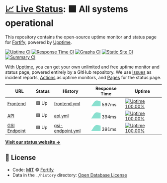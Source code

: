 # [📈 Live Status](https://Fortify-Labs.github.io/status): <!--live status--> **🟩 All systems operational**

This repository contains the open-source uptime monitor and status page for [Fortify](https://fortify.gg/), powered by [Upptime](https://github.com/upptime/upptime).

[![Uptime CI](https://github.com/koj-co/upptime/workflows/Uptime%20CI/badge.svg)](https://github.com/koj-co/upptime/actions?query=workflow%3A%22Uptime+CI%22)
[![Response Time CI](https://github.com/koj-co/upptime/workflows/Response%20Time%20CI/badge.svg)](https://github.com/koj-co/upptime/actions?query=workflow%3A%22Response+Time+CI%22)
[![Graphs CI](https://github.com/koj-co/upptime/workflows/Graphs%20CI/badge.svg)](https://github.com/koj-co/upptime/actions?query=workflow%3A%22Graphs+CI%22)
[![Static Site CI](https://github.com/koj-co/upptime/workflows/Static%20Site%20CI/badge.svg)](https://github.com/koj-co/upptime/actions?query=workflow%3A%22Static+Site+CI%22)
[![Summary CI](https://github.com/koj-co/upptime/workflows/Summary%20CI/badge.svg)](https://github.com/koj-co/upptime/actions?query=workflow%3A%22Summary+CI%22)

With [Upptime](https://upptime.js.org), you can get your own unlimited and free uptime monitor and status page, powered entirely by a GitHub repository. We use [Issues](https://github.com/Fortify-Labs/status/issues) as incident reports, [Actions](https://github.com/Fortify-Labs/status/actions) as uptime monitors, and [Pages](https://Fortify-Labs.github.io/status) for the status page.

<!--start: status pages-->
<!-- This summary is generated by Upptime (https://github.com/upptime/upptime) -->
<!-- Do not edit this manually, your changes will be overwritten -->

| URL                                                       | Status | History                                                                                            | Response Time                                                                     | Uptime                                                                                                                                                                                                               |
| --------------------------------------------------------- | ------ | -------------------------------------------------------------------------------------------------- | --------------------------------------------------------------------------------- | -------------------------------------------------------------------------------------------------------------------------------------------------------------------------------------------------------------------- |
| [Frontend](https://fortify.gg)                            | 🟩 Up  | [frontend.yml](https://github.com/Fortify-Labs/status/commits/master/history/frontend.yml)         | <img alt="Response time graph" src="./graphs/frontend.png" height="20"> 597ms     | [![Uptime 100.00%](https://img.shields.io/endpoint?url=https%3A%2F%2Fraw.githubusercontent.com%2FFortify-Labs%2Fstatus%2Fmaster%2Fapi%2Ffrontend%2Fuptime.json)](https://status.fortify.gg/history/frontend)         |
| [API](https://api.fortify.gg/graphql?query=%7Bversion%7D) | 🟩 Up  | [api.yml](https://github.com/Fortify-Labs/status/commits/master/history/api.yml)                   | <img alt="Response time graph" src="./graphs/api.png" height="20"> 394ms          | [![Uptime 100.00%](https://img.shields.io/endpoint?url=https%3A%2F%2Fraw.githubusercontent.com%2FFortify-Labs%2Fstatus%2Fmaster%2Fapi%2Fapi%2Fuptime.json)](https://status.fortify.gg/history/api)                   |
| [GSI Endpoint](https://gsi.fortify.gg/health)             | 🟩 Up  | [gsi-endpoint.yml](https://github.com/Fortify-Labs/status/commits/master/history/gsi-endpoint.yml) | <img alt="Response time graph" src="./graphs/gsi-endpoint.png" height="20"> 391ms | [![Uptime 100.00%](https://img.shields.io/endpoint?url=https%3A%2F%2Fraw.githubusercontent.com%2FFortify-Labs%2Fstatus%2Fmaster%2Fapi%2Fgsi-endpoint%2Fuptime.json)](https://status.fortify.gg/history/gsi-endpoint) |

<!--end: status pages-->

[**Visit our status website →**](https://Fortify-Labs.github.io/status)

## 📄 License

- Code: [MIT](./LICENSE) © [Fortify](https://fortify.gg/)
- Data in the `./history` directory: [Open Database License](https://opendatacommons.org/licenses/odbl/1-0/)
